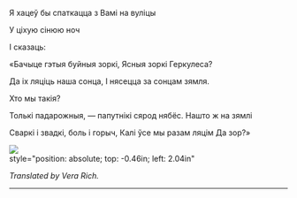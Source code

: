  
Я хацеў бы спаткацца з Вамі на вуліцы

У ціхую сінюю ноч

I сказаць:

«Бачыце гэтыя буйныя зоркі, Ясныя зоркі Геркулеса?

Да іх ляціць наша сонца, I нясецца за сонцам зямля.

Хто мы такія?

Толькі падарожныя, — папутнікі сярод нябёс. Нашто ж на зямлі

Сваркі і звадкі, боль і горыч, Калі ўсе мы разам ляцім Да зор?»

![](2022-%D0%9C%D1%96%D0%BD%D1%81%D0%BA-%D0%BB%D1%83%D1%87%D0%BD%D0%B0%D1%81%D1%86%D1%8C-%D0%BC%D1%96%D0%BA%D0%BE%D0%BB%D0%B0-%D0%BC%D1%8F%D1%82%D0%BB%D1%96%D1%86%D0%BA%D1%96_html_e3f6306366a88644.jpg)  
style="position: absolute; top: -0.46in; left: 2.04in"

_Translated by Vera Rich._

***
